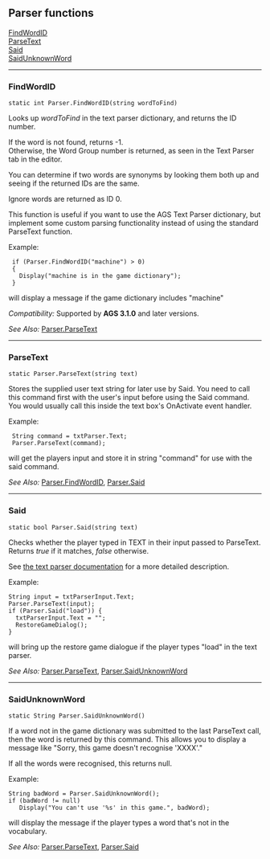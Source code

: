 Parser functions
----------------

[FindWordID](#Parser.FindWordID)\
[ParseText](#Parser.ParseText)\
[Said](#Parser.Said)\
[SaidUnknownWord](#Parser.SaidUnknownWord)

------------------------------------------------------------------------



### FindWordID

    static int Parser.FindWordID(string wordToFind)

Looks up *wordToFind* in the text parser dictionary, and returns the ID
number.

If the word is not found, returns -1.\
Otherwise, the Word Group number is returned, as seen in the Text Parser
tab in the editor.

You can determine if two words are synonyms by looking them both up and
seeing if the returned IDs are the same.

Ignore words are returned as ID 0.

This function is useful if you want to use the AGS Text Parser
dictionary, but implement some custom parsing functionality instead of
using the standard ParseText function.

Example:

     if (Parser.FindWordID("machine") > 0)
     {
       Display("machine is in the game dictionary");
     }

will display a message if the game dictionary includes "machine"

*Compatibility:* Supported by **AGS 3.1.0** and later versions.

*See Also:* [Parser.ParseText](ags71#Parser.ParseText)

------------------------------------------------------------------------



### ParseText

    static Parser.ParseText(string text)

Stores the supplied user text string for later use by Said. You need to
call this command first with the user's input before using the Said
command. You would usually call this inside the text box's OnActivate
event handler.

Example:

     String command = txtParser.Text;
     Parser.ParseText(command);

will get the players input and store it in string "command" for use with
the said command.

*See Also:* [Parser.FindWordID](ags71#Parser.FindWordID),
[Parser.Said](ags71#Parser.Said)

------------------------------------------------------------------------



### Said

    static bool Parser.Said(string text)

Checks whether the player typed in TEXT in their input passed to
ParseText. Returns *true* if it matches, *false* otherwise.

See [the text parser documentation](ags17#TextParser) for a more
detailed description.

Example:

    String input = txtParserInput.Text;
    Parser.ParseText(input);
    if (Parser.Said("load")) {
      txtParserInput.Text = "";
      RestoreGameDialog();
    }

will bring up the restore game dialogue if the player types "load" in
the text parser.

*See Also:* [Parser.ParseText](ags71#Parser.ParseText),
[Parser.SaidUnknownWord](ags71#Parser.SaidUnknownWord)

------------------------------------------------------------------------



### SaidUnknownWord

    static String Parser.SaidUnknownWord()

If a word not in the game dictionary was submitted to the last ParseText
call, then the word is returned by this command. This allows you to
display a message like "Sorry, this game doesn't recognise 'XXXX'."

If all the words were recognised, this returns null.

Example:

    String badWord = Parser.SaidUnknownWord();
    if (badWord != null)
       Display("You can't use '%s' in this game.", badWord);

will display the message if the player types a word that's not in the
vocabulary.

*See Also:* [Parser.ParseText](ags71#Parser.ParseText),
[Parser.Said](ags71#Parser.Said)
